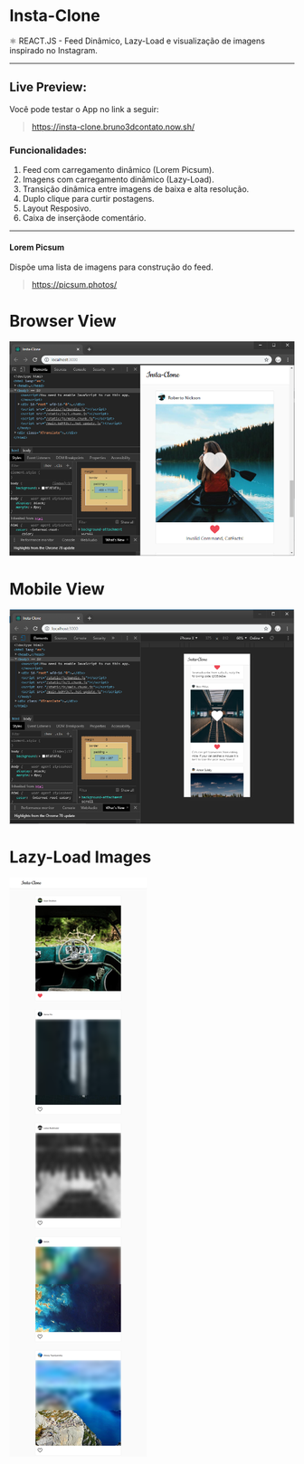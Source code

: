 # Insta-Clone
 ⚛️ REACT.JS - Feed Dinâmico, Lazy-Load e visualização de imagens inspirado no Instagram.

---

## Live Preview:
Você pode testar o App no link a seguir:
>https://insta-clone.bruno3dcontato.now.sh/

### Funcionalidades:

1. Feed com carregamento dinâmico (Lorem Picsum).
2. Imagens com carregamento dinâmico (Lazy-Load).
3. Transição dinâmica entre imagens de baixa e alta resolução.
4. Duplo clique para curtir postagens.
5. Layout Resposivo.
6. Caixa de inserçãode comentário.

---

#### Lorem Picsum
Dispõe uma lista de imagens para construção do feed.
>https://picsum.photos/

# Browser View
![Preview 1](./images/image01.png)

# Mobile View
![Preview 2](./images/image02.png)

# Lazy-Load Images
![Preview 3](./images/image03.png)
